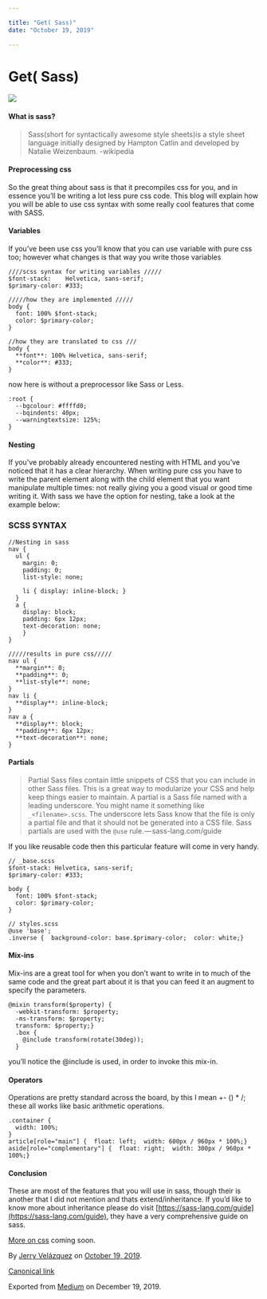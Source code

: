 ```yaml
---

title: "Get( Sass)"
date: "October 19, 2019"

---
```


# Get( Sass)

![](https://cdn-images-1.medium.com/max/800/0*1gcqc7LuzHtDY8uw.png)

#### **What is sass?**

> Sass(short for syntactically awesome style sheets)is a style sheet language initially designed by Hampton Catlin and developed by Natalie Weizenbaum. -wikipedia

#### Preprocessing css

So the great thing about sass is that it precompiles css for you, and in essence you’ll be writing a lot less pure css code. This blog will explain how you will be able to use css syntax with some really cool features that come with SASS.

#### Variables

If you’ve been use css you’ll know that you can use variable with pure css too; however what changes is that way you write those variables

```
////scss syntax for writing variables /////
$font-stack:    Helvetica, sans-serif;
$primary-color: #333;

/////how they are implemented /////
body {  
  font: 100% $font-stack;  
  color: $primary-color;
}

//how they are translated to css ///  
body {  
  **font**: 100% Helvetica, sans-serif;  
  **color**: #333;  
}
```
now here is without a preprocessor like Sass or Less.
```
:root {  
  --bgcolour: #ffffd0;  
  --bqindents: 40px;  
  --warningtextsize: 125%;  
}
```

#### Nesting

If you’ve probably already encountered nesting with HTML and you’ve noticed that it has a clear hierarchy. When writing pure css you have to write the parent element along with the child element that you want manipulate multiple times: not really giving you a good visual or good time writing it. With sass we have the option for nesting, take a look at the example below:

### SCSS SYNTAX

```
//Nesting in sass 
nav {  
  ul {    
    margin: 0;    
    padding: 0;    
    list-style: none;  
    
    li { display: inline-block; }
  }
  a {    
    display: block;    
    padding: 6px 12px;   
    text-decoration: none;  
    }
}
```

```
/////results in pure css/////  
nav ul {  
  **margin**: 0;  
  **padding**: 0;  
  **list-style**: none;  
}  
nav li {  
  **display**: inline-block;  
}  
nav a {  
  **display**: block;  
  **padding**: 6px 12px;  
  **text-decoration**: none;  
}
```
#### Partials

> Partial Sass files contain little snippets of CSS that you can include in other Sass files. This is a great way to modularize your CSS and help keep things easier to maintain. A partial is a Sass file named with a leading underscore. You might name it something like `_<filename>.scss`. The underscore lets Sass know that the file is only a partial file and that it should not be generated into a CSS file. Sass partials are used with the `@use` rule. — sass-lang.com/guide

If you like reusable code then this particular feature will come in very handy.

```
// _base.scss
$font-stack: Helvetica, sans-serif;
$primary-color: #333;

body {  
  font: 100% $font-stack;  
  color: $primary-color;
}
```

```
// styles.scss
@use 'base'; 
.inverse {  background-color: base.$primary-color;  color: white;}
```

#### Mix-ins

Mix-ins are a great tool for when you don’t want to write in to much of the same code and the great part about it is that you can feed it an augment to specify the parameters.

```
@mixin transform($property) {  
  -webkit-transform: $property;  
  -ms-transform: $property;  
  transform: $property;}
  .box { 
    @include transform(rotate(30deg)); 
  }
```

you’ll notice the @include is used, in order to invoke this mix-in.

#### Operators

Operations are pretty standard across the board, by this I mean +- () \* /; these all works like basic arithmetic operations.

```
.container {  
  width: 100%;
}
article[role="main"] {  float: left;  width: 600px / 960px * 100%;}
aside[role="complementary"] {  float: right;  width: 300px / 960px * 100%;}
```

#### Conclusion

These are most of the features that you will use in sass, though their is another that I did not mention and thats extend/inheritance. If you’d like to know more about inheritance please do visit [https://sass-lang.com/guide](https://sass-lang.com/guide), they have a very comprehensive guide on sass.

[More on css](https://medium.com/me/stories) coming soon.

By [Jerry Velázquez](https://medium.com/@jvr572) on [October 19, 2019](https://medium.com/p/5b9b9a7c74f6).

[Canonical link](https://medium.com/@jvr572/get-sass-5b9b9a7c74f6)

Exported from [Medium](https://medium.com) on December 19, 2019.